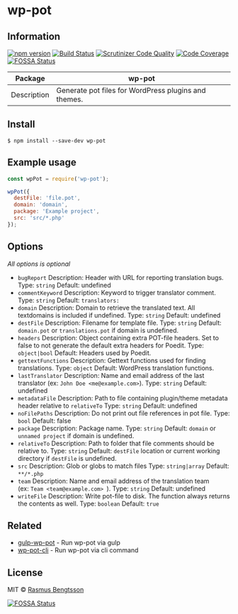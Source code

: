 # wp-pot

## Information

[![npm version](https://badge.fury.io/js/wp-pot.svg)](https://www.npmjs.com/package/wp-pot) [![Build Status](https://travis-ci.org/rasmusbe/wp-pot.svg?branch=master)](https://travis-ci.org/rasmusbe/wp-pot) [![Scrutinizer Code Quality](https://scrutinizer-ci.com/g/rasmusbe/wp-pot/badges/quality-score.png?b=master)](https://scrutinizer-ci.com/g/rasmusbe/wp-pot/?branch=master) [![Code Coverage](https://scrutinizer-ci.com/g/rasmusbe/wp-pot/badges/coverage.png?b=master)](https://scrutinizer-ci.com/g/rasmusbe/wp-pot/?branch=master)
[![FOSSA Status](https://app.fossa.io/api/projects/git%2Bgithub.com%2Frasmusbe%2Fwp-pot.svg?type=shield)](https://app.fossa.io/projects/git%2Bgithub.com%2Frasmusbe%2Fwp-pot?ref=badge_shield)

| Package     | wp-pot                                               |
| ----------- | ---------------------------------------------------- |
| Description | Generate pot files for WordPress plugins and themes. |

## Install

```
$ npm install --save-dev wp-pot
```


## Example usage

```js
const wpPot = require('wp-pot');

wpPot({
  destFile: 'file.pot',
  domain: 'domain',
  package: 'Example project',
  src: 'src/*.php'
});
```


## Options

*All options is optional*

- `bugReport`
  Description: Header with URL for reporting translation bugs.
  Type: `string`
  Default: undefined
- `commentKeyword`
  Description: Keyword to trigger translator comment.
  Type: `string`
  Default: `translators:`
- `domain`
  Description: Domain to retrieve the translated text. All textdomains is included if undefined.
  Type: `string`
  Default: undefined
- `destFile`
  Description: Filename for template file.
  Type: `string`
  Default: `domain.pot` or `translations.pot` if domain is undefined.
- `headers`
  Description: Object containing extra POT-file headers. Set to false to not generate the default extra headers for Poedit.
  Type: `object|bool`
  Default: Headers used by Poedit.
- `gettextFunctions`
  Description: Gettext functions used for finding translations.
  Type: `object`
  Default: WordPress translation functions.
- `lastTranslator`
  Description: Name and email address of the last translator (ex: `John Doe <me@example.com>`).
  Type: `string`
  Default: undefined
- `metadataFile`
  Description: Path to file containing plugin/theme metadata header relative to `relativeTo`
  Type: `string`
  Default: undefined
- `noFilePaths`
  Description: Do not print out file references in pot file.
  Type: `bool`
  Default: false
- `package`
  Description: Package name.
  Type: `string`
  Default: `domain` or `unnamed project` if domain is undefined.
- `relativeTo`
  Description: Path to folder that file comments should be relative to.
  Type: `string`
  Default: `destFile` location or current working directory if `destFile` is undefined.
- `src`
  Description: Glob or globs to match files
  Type: `string|array`
  Default: `**/*.php`
- `team`
  Description: Name and email address of the translation team (ex: `Team <team@example.com> `).
  Type: `string`
  Default: undefined
- `writeFile`
  Description: Write pot-file to disk. The function always returns the contents as well.
  Type: `boolean`
  Default: `true`


## Related
- [gulp-wp-pot](https://github.com/rasmusbe/gulp-wp-pot) - Run wp-pot via gulp
- [wp-pot-cli](https://github.com/rasmusbe/wp-pot-cli) - Run wp-pot via cli command


## License

MIT © [Rasmus Bengtsson](https://github.com/rasmusbe)


[![FOSSA Status](https://app.fossa.io/api/projects/git%2Bgithub.com%2Frasmusbe%2Fwp-pot.svg?type=large)](https://app.fossa.io/projects/git%2Bgithub.com%2Frasmusbe%2Fwp-pot?ref=badge_large)